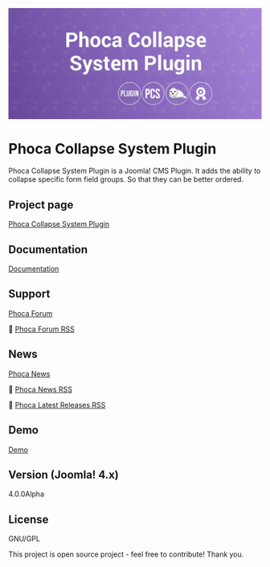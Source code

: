 



![Phoca Collapse System Plugin](https://github.com/PhocaCz/PhocaCollapse/blob/main/phocacollapse.png?raw=true)

# Phoca Collapse System Plugin



Phoca Collapse System Plugin is a Joomla! CMS Plugin. It adds the ability to collapse specific form field groups. So that they can be better ordered.



## Project page

[Phoca Collapse System Plugin](https://www.phoca.cz/phoca-collapse-system-plugin)



## Documentation

[Documentation](https://www.phoca.cz/documentation/category/100-phoca-collapse-system-plugin)





## Support

[Phoca Forum](https://www.phoca.cz/forum)

:bell: [Phoca Forum RSS](https://www.phoca.cz/forum/app.php/feed)



## News

[Phoca News](https://www.phoca.cz/news)

:bell: [Phoca News RSS](https://www.phoca.cz/news?format=feed&type=rss)

:bell: [Phoca Latest Releases RSS](https://www.phoca.cz/download/feed/111?format=feed&type=rss)



## Demo

[Demo](https://www.phoca.cz/)



## Version (Joomla! 4.x)

4.0.0Alpha



## License

GNU/GPL



This project is open source project - feel free to contribute! Thank you.
